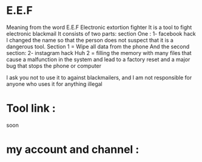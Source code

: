 # E.E.F

Meaning from the word E.E.F Electronic extortion fighter
It is a tool to fight electronic blackmail It consists of two parts:
section One : 1- facebook hack I changed the name so that the person does not suspect that it is a dangerous tool. Section 1 = Wipe all data from the phone And the second section: 2- instagram hack Huh 2 = filling the memory with many files that cause a malfunction in the system and lead to a factory reset and a major bug that stops the phone or computer

I ask you not to use it to against blackmailers, and I am not responsible for anyone who uses it for anything illegal

# Tool link :
soon


# my account and channel :
